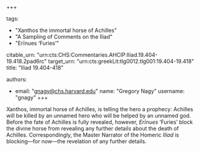 +++

tags:
- "Xanthos the immortal horse of Achilles"
- "A Sampling of Comments on the Iliad"
- "Erīnues ‘Furies’"

citable_urn: "urn:cts:CHS:Commentaries.AHCIP:Iliad.19.404-19.418.2pad6rc"
target_urn: "urn:cts:greekLit:tlg0012.tlg001:19.404-19.418"
title: "Iliad 19.404-418"

authors:
- email: "gnagy@chs.harvard.edu"
  name: "Gregory Nagy"
  username: "gnagy"
+++

<p>Xanthos, immortal horse of Achilles, is telling the hero a prophecy: Achilles will be killed by an unnamed hero who will be helped by an unnamed god. Before the fate of Achilles is fully revealed, however, <em>Erīnues</em> ‘Furies’ block the divine horse from revealing any further details about the death of Achilles. Correspondingly, the Master Narrator of the Homeric <em>Iliad</em> is blocking—for now—the revelation of any further details.</p>